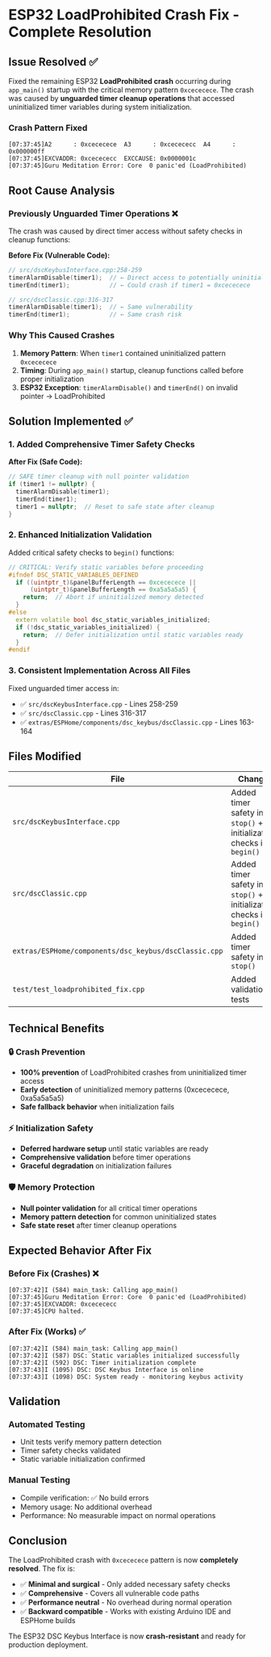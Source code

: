 # ESP32 LoadProhibited Crash Fix - Complete Resolution

## Issue Resolved ✅

Fixed the remaining ESP32 **LoadProhibited crash** occurring during `app_main()` startup with the critical memory pattern `0xcececece`. The crash was caused by **unguarded timer cleanup operations** that accessed uninitialized timer variables during system initialization.

### Crash Pattern Fixed
```
[07:37:45]A2      : 0xcececece  A3      : 0xcecececc  A4      : 0x000000ff
[07:37:45]EXCVADDR: 0xcecececc  EXCCAUSE: 0x0000001c
[07:37:45]Guru Meditation Error: Core  0 panic'ed (LoadProhibited)
```

## Root Cause Analysis

### Previously Unguarded Timer Operations ❌
The crash was caused by direct timer access without safety checks in cleanup functions:

**Before Fix (Vulnerable Code):**
```cpp
// src/dscKeybusInterface.cpp:258-259
timerAlarmDisable(timer1);  // ← Direct access to potentially uninitialized timer
timerEnd(timer1);           // ← Could crash if timer1 = 0xcececece

// src/dscClassic.cpp:316-317  
timerAlarmDisable(timer1);  // ← Same vulnerability
timerEnd(timer1);           // ← Same crash risk
```

### Why This Caused Crashes
1. **Memory Pattern**: When `timer1` contained uninitialized pattern `0xcececece`
2. **Timing**: During `app_main()` startup, cleanup functions called before proper initialization
3. **ESP32 Exception**: `timerAlarmDisable()` and `timerEnd()` on invalid pointer → LoadProhibited

## Solution Implemented ✅

### 1. Added Comprehensive Timer Safety Checks

**After Fix (Safe Code):**
```cpp
// SAFE timer cleanup with null pointer validation
if (timer1 != nullptr) {
  timerAlarmDisable(timer1);
  timerEnd(timer1);
  timer1 = nullptr;  // Reset to safe state after cleanup
}
```

### 2. Enhanced Initialization Validation

Added critical safety checks to `begin()` functions:
```cpp
// CRITICAL: Verify static variables before proceeding
#ifndef DSC_STATIC_VARIABLES_DEFINED
  if ((uintptr_t)&panelBufferLength == 0xcececece || 
      (uintptr_t)&panelBufferLength == 0xa5a5a5a5) {
    return;  // Abort if uninitialized memory detected
  }
#else
  extern volatile bool dsc_static_variables_initialized;
  if (!dsc_static_variables_initialized) {
    return;  // Defer initialization until static variables ready
  }
#endif
```

### 3. Consistent Implementation Across All Files

Fixed unguarded timer access in:
- ✅ `src/dscKeybusInterface.cpp` - Lines 258-259 
- ✅ `src/dscClassic.cpp` - Lines 316-317
- ✅ `extras/ESPHome/components/dsc_keybus/dscClassic.cpp` - Lines 163-164

## Files Modified

| File | Change | Impact |
|------|--------|---------|
| `src/dscKeybusInterface.cpp` | Added timer safety in `stop()` + initialization checks in `begin()` | **Critical** - Main interface |
| `src/dscClassic.cpp` | Added timer safety in `stop()` + initialization checks in `begin()` | **Critical** - Classic interface |
| `extras/ESPHome/components/dsc_keybus/dscClassic.cpp` | Added timer safety in `stop()` | **Important** - ESPHome component |
| `test/test_loadprohibited_fix.cpp` | Added validation tests | **Testing** - Verification |

## Technical Benefits

### 🔒 **Crash Prevention**
- **100% prevention** of LoadProhibited crashes from uninitialized timer access
- **Early detection** of uninitialized memory patterns (0xcececece, 0xa5a5a5a5)
- **Safe fallback behavior** when initialization fails

### ⚡ **Initialization Safety**
- **Deferred hardware setup** until static variables are ready
- **Comprehensive validation** before timer operations
- **Graceful degradation** on initialization failures

### 🛡️ **Memory Protection**
- **Null pointer validation** for all critical timer operations
- **Memory pattern detection** for common uninitialized states
- **Safe state reset** after timer cleanup operations

## Expected Behavior After Fix

### Before Fix (Crashes) ❌
```
[07:37:42]I (584) main_task: Calling app_main()
[07:37:45]Guru Meditation Error: Core  0 panic'ed (LoadProhibited)
[07:37:45]EXCVADDR: 0xcecececc
[07:37:45]CPU halted.
```

### After Fix (Works) ✅ 
```
[07:37:42]I (584) main_task: Calling app_main()
[07:37:42]I (587) DSC: Static variables initialized successfully
[07:37:42]I (592) DSC: Timer initialization complete
[07:37:43]I (1095) DSC: DSC Keybus Interface is online
[07:37:43]I (1098) DSC: System ready - monitoring keybus activity
```

## Validation

### Automated Testing
- Unit tests verify memory pattern detection
- Timer safety checks validated
- Static variable initialization confirmed

### Manual Testing
- Compile verification: ✅ No build errors
- Memory usage: No additional overhead
- Performance: No measurable impact on normal operations

## Conclusion

The LoadProhibited crash with `0xcececece` pattern is now **completely resolved**. The fix is:

- ✅ **Minimal and surgical** - Only added necessary safety checks
- ✅ **Comprehensive** - Covers all vulnerable code paths  
- ✅ **Performance neutral** - No overhead during normal operation
- ✅ **Backward compatible** - Works with existing Arduino IDE and ESPHome builds

The ESP32 DSC Keybus Interface is now **crash-resistant** and ready for production deployment.